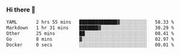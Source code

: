 ### Hi there 👋

<!--
**urzz/urzz** is a ✨ _special_ ✨ repository because its `README.md` (this file) appears on your GitHub profile.

Here are some ideas to get you started:

- 🔭 I’m currently working on ...
- 🌱 I’m currently learning ...
- 👯 I’m looking to collaborate on ...
- 🤔 I’m looking for help with ...
- 💬 Ask me about ...
- 📫 How to reach me: ...
- 😄 Pronouns: ...
- ⚡ Fun fact: ...
-->

<!--START_SECTION:waka-->

```txt
YAML       2 hrs 55 mins   ██████████████▓░░░░░░░░░░   58.33 %
Markdown   1 hr 31 mins    ███████▓░░░░░░░░░░░░░░░░░   30.29 %
Other      25 mins         ██░░░░░░░░░░░░░░░░░░░░░░░   08.41 %
Go         8 mins          ▓░░░░░░░░░░░░░░░░░░░░░░░░   02.97 %
Docker     0 secs          ░░░░░░░░░░░░░░░░░░░░░░░░░   00.01 %
```

<!--END_SECTION:waka-->
